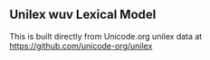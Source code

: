 Unilex wuv Lexical Model
----------------------

This is built directly from Unicode.org unilex data at
https://github.com/unicode-org/unilex

